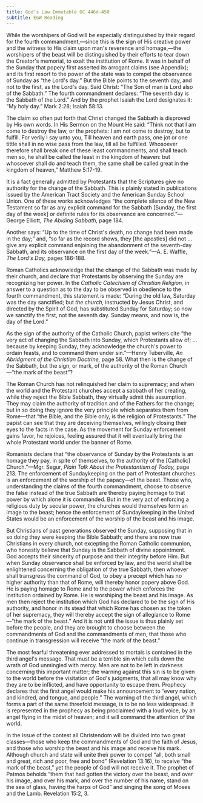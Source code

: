 ```yaml
---
title: God’s Law Immutable GC 446d-450
subtitle: EGW Reading
---
```


While the worshipers of God will be especially distinguished by their regard for the fourth commandment,—since this is the sign of His creative power and the witness to His claim upon man's reverence and homage,—the worshipers of the beast will be distinguished by their efforts to tear down the Creator's memorial, to exalt the institution of Rome. It was in behalf of the Sunday that popery first asserted its arrogant claims (see Appendix); and its first resort to the power of the state was to compel the observance of Sunday as “the Lord's day.” But the Bible points to the seventh day, and not to the first, as the Lord's day. Said Christ: “The Son of man is Lord also of the Sabbath.” The fourth commandment declares: “The seventh day is the Sabbath of the Lord.” And by the prophet Isaiah the Lord designates it: “My holy day.” Mark 2:28; Isaiah 58:13.

The claim so often put forth that Christ changed the Sabbath is disproved by His own words. In His Sermon on the Mount He said: “Think not that I am come to destroy the law, or the prophets: I am not come to destroy, but to fulfill. For verily I say unto you, Till heaven and earth pass, one jot or one tittle shall in no wise pass from the law, till all be fulfilled. Whosoever therefore shall break one of these least commandments, and shall teach men so, he shall be called the least in the kingdom of heaven: but whosoever shall do and teach them, the same shall be called great in the kingdom of heaven,” Matthew 5:17-19.

It is a fact generally admitted by Protestants that the Scriptures give no authority for the change of the Sabbath. This is plainly stated in publications issued by the American Tract Society and the American Sunday School Union. One of these works acknowledges “the complete silence of the New Testament so far as any explicit command for the Sabbath \[Sunday, the first day of the week\] or definite rules for its observance are concerned.”—George Elliott, _The Abiding Sabbath,_ page 184.

Another says: “Up to the time of Christ's death, no change had been made in the day;” and, “so far as the record shows, they \[the apostles\] did not ... give any explicit command enjoining the abandonment of the seventh-day Sabbath, and its observance on the first day of the week.”—A. E. Waffle, _The Lord's Day,_ pages 186-188.

Roman Catholics acknowledge that the change of the Sabbath was made by their church, and declare that Protestants by observing the Sunday are recognizing her power. In the _Catholic Catechism of Christian Religion,_ in answer to a question as to the day to be observed in obedience to the fourth commandment, this statement is made: “During the old law, Saturday was the day sanctified; but _the church,_ instructed by Jesus Christ, and directed by the Spirit of God, has substituted Sunday for Saturday; so now we sanctify the first, not the seventh day. Sunday means, and now is, the day of the Lord.”

As the sign of the authority of the Catholic Church, papist writers cite “the very act of changing the Sabbath into Sunday, which Protestants allow of; ... because by keeping Sunday, they acknowledge the church's power to ordain feasts, and to command them under sin.”—Henry Tuberville, _An Abridgment of the Christian Doctrine,_ page 58. What then is the change of the Sabbath, but the sign, or mark, of the authority of the Roman Church—“the mark of the beast”?

The Roman Church has not relinquished her claim to supremacy; and when the world and the Protestant churches accept a sabbath of her creating, while they reject the Bible Sabbath, they virtually admit this assumption. They may claim the authority of tradition and of the Fathers for the change; but in so doing they ignore the very principle which separates them from Rome—that “the Bible, and the Bible only, is the religion of Protestants.” The papist can see that they are deceiving themselves, willingly closing their eyes to the facts in the case. As the movement for Sunday enforcement gains favor, he rejoices, feeling assured that it will eventually bring the whole Protestant world under the banner of Rome.

Romanists declare that “the observance of Sunday by the Protestants is an homage they pay, in spite of themselves, to the authority of the \[Catholic\] Church.”—Mgr. Segur, _Plain Talk About the Protestantism of Today,_ page 213. The enforcement of Sundaykeeping on the part of Protestant churches is an enforcement of the worship of the papacy—of the beast. Those who, understanding the claims of the fourth commandment, choose to observe the false instead of the true Sabbath are thereby paying homage to that power by which alone it is commanded. But in the very act of enforcing a religious duty by secular power, the churches would themselves form an image to the beast; hence the enforcement of Sundaykeeping in the United States would be an enforcement of the worship of the beast and his image.

But Christians of past generations observed the Sunday, supposing that in so doing they were keeping the Bible Sabbath; and there are now true Christians in every church, not excepting the Roman Catholic communion, who honestly believe that Sunday is the Sabbath of divine appointment. God accepts their sincerity of purpose and their integrity before Him. But when Sunday observance shall be enforced by law, and the world shall be enlightened concerning the obligation of the true Sabbath, then whoever shall transgress the command of God, to obey a precept which has no higher authority than that of Rome, will thereby honor popery above God. He is paying homage to Rome and to the power which enforces the institution ordained by Rome. He is worshiping the beast and his image. As men then reject the institution which God has declared to be the sign of His authority, and honor in its stead that which Rome has chosen as the token of her supremacy, they will thereby accept the sign of allegiance to Rome—“the mark of the beast.” And it is not until the issue is thus plainly set before the people, and they are brought to choose between the commandments of God and the commandments of men, that those who continue in transgression will receive “the mark of the beast.”

The most fearful threatening ever addressed to mortals is contained in the third angel's message. That must be a terrible sin which calls down the wrath of God unmingled with mercy. Men are not to be left in darkness concerning this important matter; the warning against this sin is to be given to the world before the visitation of God's judgments, that all may know why they are to be inflicted, and have opportunity to escape them. Prophecy declares that the first angel would make his announcement to “every nation, and kindred, and tongue, and people.” The warning of the third angel, which forms a part of the same threefold message, is to be no less widespread. It is represented in the prophecy as being proclaimed with a loud voice, by an angel flying in the midst of heaven; and it will command the attention of the world.

In the issue of the contest all Christendom will be divided into two great classes—those who keep the commandments of God and the faith of Jesus, and those who worship the beast and his image and receive his mark. Although church and state will unite their power to compel “all, both small and great, rich and poor, free and bond” (Revelation 13:16), to receive “the mark of the beast,” yet the people of God will not receive it. The prophet of Patmos beholds “them that had gotten the victory over the beast, and over his image, and over his mark, and over the number of his name, stand on the sea of glass, having the harps of God” and singing the song of Moses and the Lamb. Revelation 15:2, 3.